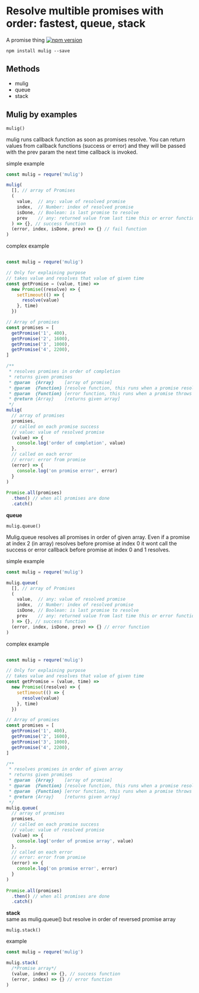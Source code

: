 # Resolve multible promises with order: fastest, queue, stack
A promise thing [![npm version](https://badge.fury.io/js/mulig.svg)](https://badge.fury.io/js/mulig)

`npm install mulig --save`

## Methods
- mulig
- queue
- stack


## Mulig by examples

`mulig()`

mulig runs callback function as soon as promises resolve. You can return values from callback functions (success or error) and they will be passed with the prev param the next time callback is invoked.

simple example
```javascript
const mulig = requre('mulig')

mulig(
  [], // array of Promises
  (
    value,  // any: value of resolved promise
    index,  // Number: index of resolved promise
    isDone, // Boolean: is last promise to resolve
    prev    // any: returned value from last time this or error function run
  ) => {}, // success function
  (error, index, isDone, prev) => {} // fail function
)
```
complex example
```javascript

const mulig = requre('mulig')

// Only for explaining purpose
// takes value and resolves that value of given time
const getPromise = (value, time) =>
  new Promise((resolve) => {
    setTimeout(() => {
      resolve(value)
    }, time)
  })

// Array of promises
const promises = [
  getPromise('1', 400), 
  getPromise('2', 1600), 
  getPromise('3', 1000), 
  getPromise('4', 2200),
]

/**
 * resolves promises in order of completion
 * returns given promises 
 * @param  {Array}    [array of promise]
 * @param  {Function} [resolve function, this runs when a promise resolves]
 * @param  {Function} [error function, this runs when a promise throws an error]
 * @return {Array}    [returns given array]
 */
mulig(
  // array of promises
  promises,
  // called on each promise success
  // value: value of resolved promise
  (value) => { 
    console.log('order of completion', value) 
  },
  // called on each error
  // error: error from promise
  (error) => { 
    console.log('on promise error', error) 
  }
)
  
Promise.all(promises)
  .then() // when all promises are done
  .catch() 

```

**queue**

`mulig.queue()`  

Mulig.queue resolves all promises in order of given array. Even if a promise at index 2 (in array) resolves before promise at index 0 it wont call the success or error callback before promise at index 0 and 1 resolves.

simple example  
```javascript
const mulig = requre('mulig')

mulig.queue(
  [], // array of Promises
  (
    value,  // any: value of resolved promise
    index,  // Number: index of resolved promise
    isDone, // Boolean: is last promise to resolve
    prev    // any: returned value from last time this or error function run
  ) => {}, // success function
  (error, index, isDone, prev) => {} // error function
)
```

complex example
```javascript

const mulig = requre('mulig')

// Only for explaining purpose
// takes value and resolves that value of given time
const getPromise = (value, time) =>
  new Promise((resolve) => {
    setTimeout(() => {
      resolve(value)
    }, time)
  })

// Array of promises
const promises = [
  getPromise('1', 400), 
  getPromise('2', 1600), 
  getPromise('3', 1000), 
  getPromise('4', 2200),
]

/**
 * resolves promises in order of given array
 * returns given promises 
 * @param  {Array}    [array of promise]
 * @param  {Function} [resolve function, this runs when a promise resolves]
 * @param  {Function} [error function, this runs when a promise throws an error]
 * @return {Array}    [returns given array]
 */
mulig.queue(
  // array of promises
  promises,
  // called on each promise success
  // value: value of resolved promise
  (value) => { 
    console.log('order of promise array', value) 
  },
  // called on each error
  // error: error from promise
  (error) => { 
    console.log('on promise error', error) 
  }
)
  
Promise.all(promises)
  .then() // when all promises are done
  .catch() 

```

**stack**  
same as mulig.queue() but resolve in order of reversed promise array

`mulig.stack()`

example
```javascript
const mulig = requre('mulig')

mulig.stack(
  /*Promise array*/
  (value, index) => {}, // success function
  (error, index) => {} // error function
)
```
